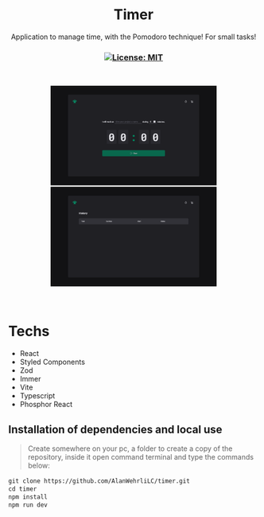 <h1 align="center">Timer</h1>
<p align="center">Application to manage time, with the Pomodoro technique! For small tasks!</p>

<h3 align="center">

  <a href="./LICENSE" target="_blank">
    <img alt="License: MIT" src="https://img.shields.io/badge/license%20-MIT-1C1E26?style=for-the-badge&labelColor=1C1E26&color=70ee63">
  </a>

</h3>

<br />

<p align="center">
    <img height="200rem" src="./.github/image1.png">
    <img height="200rem" src="./.github/image2.png">
</p>

<br />

# Techs

-  React
-  Styled Components
-  Zod
-  Immer
-  Vite
-  Typescript
-  Phosphor React



## Installation of dependencies and local use

> Create somewhere on your pc, a folder to create a copy of the repository, inside it open command terminal and type the commands below:
```
git clone https://github.com/AlanWehrliLC/timer.git
cd timer
npm install
npm run dev
```
